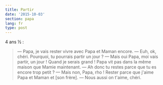 ```yaml
---
title: Partir
date: '2015-10-03'
section: papa
lang: fr
type: post
---
```


4 ans ½ :

> — Papa, je vais rester vivre avec Papa et Maman encore.
> — Euh, ok, chéri. Pourquoi, tu pourrais partir un jour ?
> — Mais oui Papa, moi vais partir, un jour ! Quand je serais grand ! Papa vit pas dans la même maison que Mamie maintenant.
> — Ah donc tu restes parce que tu es encore trop petit ?
> — Mais non, Papa, rho ! Rester parce que j'aime Papa et Maman et [son frère].
> — Nous aussi on t'aime, chéri.

